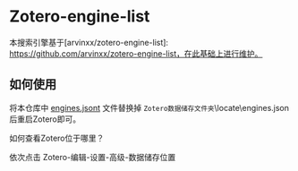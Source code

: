 # Zotero-engine-list

本搜索引擎基于[arvinxx/zotero-engine-list]: https://github.com/arvinxx/zotero-engine-list，在此基础上进行维护。


## 如何使用

将本仓库中 [engines.jsont](engines.json) 文件替换掉 ``Zotero数据储存文件夹``\locate\engines.json 后重启Zotero即可。

如何查看Zotero位于哪里？

依次点击 Zotero-编辑-设置-高级-数据储存位置